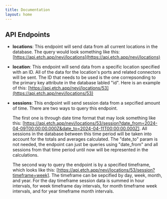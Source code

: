 ```yaml
---
title: Documentation
layout: home
---
```


## API Endpoints

- **locations**: This endpoint will send data from all current locations in the database. The query would look something like this: [https://api.etch.app/nevi/locations](https://api.etch.app/nevi/locations)

- **location**: This endpoint will send data from a specific location specified with an ID. All of the data for the location's ports and related connectors will be sent. The ID that needs to be used is the one correpsonding to the primary key attribute in the database labled "id". Here is an example of this: [https://api.etch.app/nevi/locations/53](https://api.etch.app/nevi/locations/53)

- **sessions**: This endpoint will send session data from a sepcified amount of time. There are two ways to query this endpoint.

    The first one is through date time format that may look something like this: [https://api.etch.app/nevi/locations/53/session?date_from=2024-04-09T00:00:00.000Z&date_to=2024-04-11T00:00:00.000Z]. All sessions in the database between this time period will be taken into account for the totals and averages calculated. The "date_to" param is not needed, the endpoint can just be queries using "date_from" and all sessions from that time period until now will be represented in the calculations.

    The second way to query the endpoint is by a specified timeframe, which looks like this: [https://api.etch.app/nevi/locations/53/session?timeframe=week]. The timeframe can be sepcified by day, week, month, and year. For the day timeframe session data is summed in hour intervals, for week timeframe day intervals, for month timeframe week intervals, and for year timeframe month intervals.
